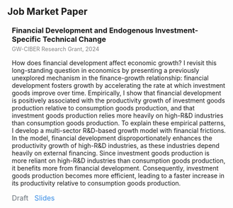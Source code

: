 <link rel="stylesheet" href="https://cdnjs.cloudflare.com/ajax/libs/font-awesome/6.5.1/css/all.min.css"/>

<h2 id="jmp" style="margin: 2px 0px 20px;">Job Market Paper</h2>
<h3 style="margin:0 10px 5px;">Financial Development and Endogenous Investment-Specific Technical Change</h3>
<p style="margin:0 10px 15px; font-size:90%; color:gray;"> GW-CIBER Research Grant, 2024 </p>

<p style="margin:0 10px 15px;"> 
How does financial development affect economic growth? I revisit this long-standing question in economics by presenting a previously unexplored mechanism in the finance-growth relationship: financial development fosters growth by accelerating the rate at which investment goods improve over time. Empirically, I show that financial development is positively associated with the productivity growth of investment goods production relative to consumption goods production, and that investment goods production relies more heavily on high-R&D industries than consumption goods production. To explain these empirical patterns, I develop a multi-sector R&D-based growth model with financial frictions. In the model, financial development disproportionately enhances the productivity growth of high-R&D industries, as these industries depend heavily on external financing. Since investment goods production is more reliant on high-R&D industries than consumption goods production, it benefits more from financial development. Consequently, investment goods production becomes more efficient, leading to a faster increase in its productivity relative to consumption goods production.
</p>

<div style="margin: 5px 10px;">
    <a href="./assets/files/CV_DaeeunBae.pdf" target="_blank" style="text-decoration:none; display:inline-block;">
    <i class="fa-solid fa-file-lines" style="font-size:20px; color:#6c757d;"></i>
    <span style="font-size:16px; color:#6c757d;">Draft</span>
  </a>
  
  <a href="./assets/files/CV_DaeeunBae.pdf" target="_blank" style="text-decoration:none; display:inline-block; margin-left:10px;">
    <i class="fa-solid fa-display" style="font-size:20px; color:#3a8ee6;"></i>
    <span style="font-size:16px; color:#3a8ee6;">Slides</span>
  </a>
</div>

<!--
-->
